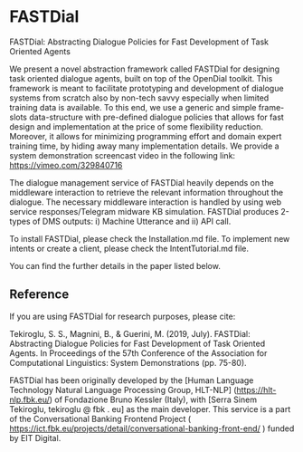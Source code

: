 # FASTDial
FASTDial: Abstracting Dialogue Policies for Fast Development of Task Oriented Agents

We present a novel abstraction framework called FASTDial for designing task oriented dialogue agents, built on top of the OpenDial toolkit. This framework is meant to facilitate prototyping and development of dialogue systems from scratch also by non-tech savvy especially when limited training data is available. To this end, we use a generic and simple frame-slots data-structure with pre-defined dialogue policies that allows for fast design and implementation at the price of some flexibility reduction. Moreover, it allows for minimizing programming effort and domain expert training time, by hiding away many implementation details. We provide a system demonstration screencast video in the following link: https://vimeo.com/329840716

The dialogue management service of FASTDial heavily  depends on the middleware interaction to retrieve the relevant information throughout the dialogue.  The necessary middleware interaction is handled by using web service responses/Telegram midware KB simulation. FASTDial produces 2-types of DMS outputs: i) Machine Utterance and ii) API call. 

To install FASTDial, please check the Installation.md file. To implement new intents or create a client, please check the IntentTutorial.md file. 

You can find the further details in the paper listed below.

## Reference
If you are using FASTDial for research purposes, please cite:

Tekiroglu, S. S., Magnini, B., & Guerini, M. (2019, July). FASTDial: Abstracting Dialogue Policies for Fast Development of Task Oriented Agents. In Proceedings of the 57th Conference of the Association for Computational Linguistics: System Demonstrations (pp. 75-80).


FASTDial has been originally developed by the [Human Language Technology Natural Language Processing Group, HLT-NLP] (https://hlt-nlp.fbk.eu/) of Fondazione Bruno Kessler (Italy), with [Serra Sinem Tekiroglu, tekiroglu @ fbk . eu]  as the main developer. This service is a part of the Conversational Banking Frontend Project 
( https://ict.fbk.eu/projects/detail/conversational-banking-front-end/ ) funded by EIT Digital.
